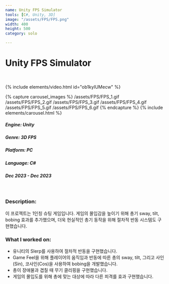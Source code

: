 ```yaml
---
name: Unity FPS Simulator
tools: [C#, Unity, 3D]
image: "/assets/FPS/FPS.png"
width: 400
height: 500
category: solo

---
```

# Unity FPS Simulator
<br>

{% include elements/video.html id="ob1kyIUMecw" %}

{% capture carousel_images %}
/assets/FPS/FPS_1.gif
/assets/FPS/FPS_2.gif
/assets/FPS/FPS_3.gif
/assets/FPS/FPS_4.gif
/assets/FPS/FPS_5.gif
/assets/FPS/FPS_6.gif
{% endcapture %}
{% include elements/carousel.html %}

##### Engine: Unity
##### Genre: 3D FPS
##### Platform: PC
##### Language: C# 
##### Dec 2023 - Dec 2023

<br/>

### Description:
이 프로젝트는 1인칭 슈팅 게임입니다. 게임의 몰입감을 높이기 위해 총기 sway, tilt, bobing 효과를 추가했으며, 더욱 현실적인 총기 동작을 위해 절차적 반동 시스템도 구현했습니다.

### What I worked on:
- 유니티의 Slerp를 사용하여 절차적 반동을 구현했습니다.
- Game Feel을 위해 플레이어의 움직임과 반동에 따른 총의 sway, tilt, 그리고 사인(Sin), 코사인(Cos)을 사용하여 bobing을 개발했습니다.
- 총이 장애물과 겹칠 때 무기 클리핑을 구현했습니다.
- 게임의 몰입도를 위해 총에 맞는 대상에 따라 다른 피격를 효과 구현했습니다.
